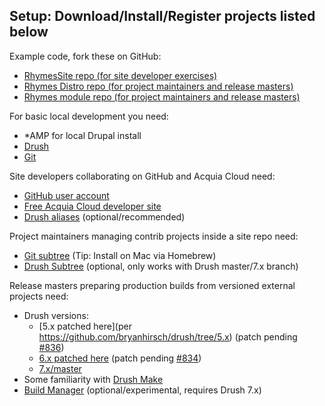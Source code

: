 Setup: Download/Install/Register projects listed below
------------------------------------------------------

Example code, fork these on GitHub:

  - [RhymesSite repo (for site developer exercises)](https://github.com/DrupalLadder/RhymeSite)
  - [Rhymes Distro repo (for project maintainers and release masters)](https://github.com/DrupalLadder/rhymesdistro)
  - [Rhymes module repo (for project maintainers and release masters)](https://github.com/DrupalLadder/rhymes)

For basic local development you need:

  - *AMP for local Drupal install
  - [Drush](https://github.com/drush-ops/drush)
  - [Git](http://git-scm.com/)

Site developers collaborating on GitHub and Acquia Cloud need:

  - [GitHub user account](github.com)
  - [Free Acquia Cloud developer site](http://www.acquia.com/free)
  - [Drush aliases](https://docs.acquia.com/cloud/drush-aliases) (optional/recommended)

Project maintainers managing contrib projects inside a site repo need:

  - [Git subtree](https://github.com/git/git/tree/master/contrib/subtree) (Tip: Install on Mac via Homebrew)
  - [Drush Subtree](http://github.com/whitehouse/drushsubtree) (optional, only works with Drush master/7.x branch)

Release masters preparing production builds from versioned external projects need:

  - Drush versions:
    - [5.x patched here](per https://github.com/bryanhirsch/drush/tree/5.x) (patch pending [#836](https://github.com/drush-ops/drush/issues/836))
    - [6.x patched here](https://github.com/bryanhirsch/drush/tree/6.x) (patch pending [#834](https://github.com/drush-ops/drush/issues/834))
    - [7.x/master](https://github.com/drush-ops/drush/tree/master)
  - Some familiarity with [Drush Make](https://github.com/drush-ops/drush/blob/master/docs/make.txt)
  - [Build Manager](https://github.com/whitehouse/buildmanager) (optional/experimental, requires Drush 7.x)
